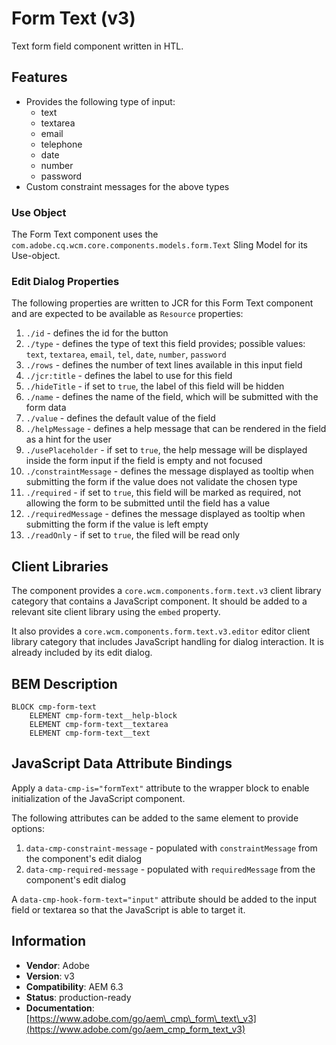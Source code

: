 <!--
Copyright 2019 Adobe Systems Incorporated

Licensed under the Apache License, Version 2.0 (the "License");
you may not use this file except in compliance with the License.
You may obtain a copy of the License at

    http://www.apache.org/licenses/LICENSE-2.0

Unless required by applicable law or agreed to in writing, software
distributed under the License is distributed on an "AS IS" BASIS,
WITHOUT WARRANTIES OR CONDITIONS OF ANY KIND, either express or implied.
See the License for the specific language governing permissions and
limitations under the License.
-->
Form Text (v3)
====
Text form field component written in HTL.

## Features

* Provides the following type of input:
  * text
  * textarea
  * email
  * telephone
  * date
  * number
  * password
* Custom constraint messages for the above types

### Use Object
The Form Text component uses the `com.adobe.cq.wcm.core.components.models.form.Text` Sling Model for its Use-object.

### Edit Dialog Properties
The following properties are written to JCR for this Form Text component and are expected to be available as `Resource` properties:

1. `./id` - defines the id for the button
2. `./type` - defines the type of text this field provides; possible values: `text`, `textarea`, `email`, `tel`, `date`, `number`,
`password`
3. `./rows` - defines the number of text lines available in this input field
4. `./jcr:title` - defines the label to use for this field
5. `./hideTitle` - if set to `true`, the label of this field will be hidden
6. `./name` - defines the name of the field, which will be submitted with the form data
7. `./value` - defines the default value of the field
8. `./helpMessage` - defines a help message that can be rendered in the field as a hint for the user
9. `./usePlaceholder` - if set to `true`, the help message will be displayed inside the form input if the field is empty and not focused
10. `./constraintMessage` - defines the message displayed as tooltip when submitting the form if the value does not validate the chosen type
11. `./required` - if set to `true`, this field will be marked as required, not allowing the form to be submitted until the field has a value
12. `./requiredMessage` - defines the message displayed as tooltip when submitting the form if the value is left empty
13. `./readOnly` - if set to `true`, the filed will be read only

## Client Libraries
The component provides a `core.wcm.components.form.text.v3` client library category that contains a JavaScript component.
It should be added to a relevant site client library using the `embed` property.

It also provides a `core.wcm.components.form.text.v3.editor` editor client library category that includes JavaScript
handling for dialog interaction. It is already included by its edit dialog.

## BEM Description
```
BLOCK cmp-form-text
    ELEMENT cmp-form-text__help-block
    ELEMENT cmp-form-text__textarea
    ELEMENT cmp-form-text__text
```

## JavaScript Data Attribute Bindings
Apply a `data-cmp-is="formText"` attribute to the wrapper block to enable initialization of the JavaScript component.

The following attributes can be added to the same element to provide options:

1. `data-cmp-constraint-message` - populated with `constraintMessage` from the component's edit dialog
2. `data-cmp-required-message` - populated with  `requiredMessage` from the component's edit dialog

A `data-cmp-hook-form-text="input"` attribute should be added to the input field or textarea so that the JavaScript is able to target it.

## Information
* **Vendor**: Adobe
* **Version**: v3
* **Compatibility**: AEM 6.3
* **Status**: production-ready
* **Documentation**: [https://www.adobe.com/go/aem\_cmp\_form\_text\_v3](https://www.adobe.com/go/aem_cmp_form_text_v3)
